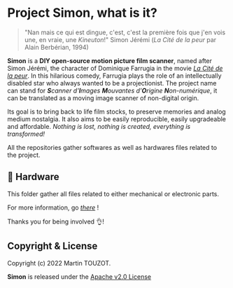 # Project Simon, what is it?

> "Nan mais ce qui est dingue, c'est, c'est la première fois que j'en vois une, en vraie, une *Kineuton*!" Simon Jérémi (*La Cité de la peur* par Alain Berbérian, 1994)

**Simon** is a **DIY open-source motion picture film scanner**, named after Simon Jérémi, the character of Dominique Farrugia in the movie [*La Cité de la peur*](https://www.wikiwand.com/en/La_Cit%C3%A9_de_la_peur). In this hilarious comedy, Farrugia plays the role of an intellectually disabled star who always wanted to be a projectionist. The project name can stand for _**S**canner d'**I**mages **M**ouvantes d'**O**rigine **N**on-numérique_, it can be translated as a moving image scanner of non-digital origin.

Its goal is to bring back to life film stocks, to preserve memories and analog medium nostalgia. It also aims to be easily reproducible, easily upgradeable and affordable.  *Nothing is lost, nothing is created, everything is transformed!*

All the repositories gather softwares as well as hardwares files related to the project.

## :construction: Hardware

This folder gather all files related to either mechanical or electronic parts. 

For more information, go [*there*](https://github.com/Project-Simon/hardware)  !

Thanks you for being involved 👌!

## Copyright & License

Copyright (c) 2022 Martin TOUZOT.

**Simon** is released under the [Apache v2.0 License](https://github.com/Project-Simon/.github/blob/main/LICENSE.md)
